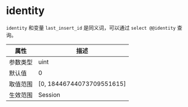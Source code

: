 identity 
=============================

`identity` 和变量 `last_insert_id` 是同义词，可以通过 `select @@identity` 查询。


| **属性** |           **描述**            |
|--------|-----------------------------|
| 参数类型   | uint                        |
| 默认值    | 0                           |
| 取值范围   | \[0, 18446744073709551615\] |
| 生效范围   | Session                     |



